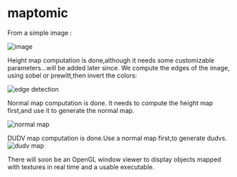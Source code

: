 # maptomic

From a simple image : 

![image](https://cloud.githubusercontent.com/assets/18567118/20143822/c50a4422-a69a-11e6-9eef-1a023102e804.jpg)

Height map computation is done,although it needs some customizable parameters...will be added later since.
We compute the edges of the image, using sobel or prewitt,then invert the colors:

![edge detection](https://cloud.githubusercontent.com/assets/18567118/20143397/2660f704-a699-11e6-9165-8a8569a420d6.jpg)

Normal map computation is done. It needs to compute the height map first,and use it to generate the normal map.


![normal map](https://cloud.githubusercontent.com/assets/18567118/20143711/5bcad760-a69a-11e6-8239-112496ff6c19.jpg)



DUDV map computation is done.Use a normal map first,to generate dudvs.
![dudv map](https://cloud.githubusercontent.com/assets/18567118/20150815/0d44dbd6-a6b8-11e6-9974-9553c61324ff.jpg)


There will soon be an OpenGL window viewer to display objects mapped with textures in real time and a usable executable. 
